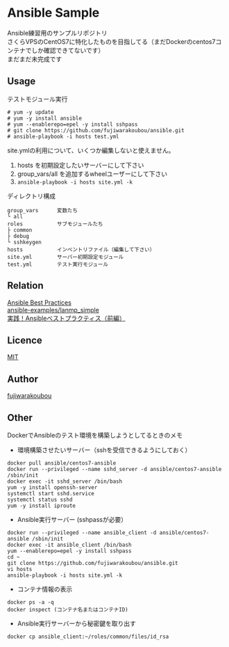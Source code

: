 # Ansible Sample

Ansible練習用のサンプルリポジトリ  
さくらVPSのCentOS7に特化したものを目指してる（まだDockerのcentos7コンテナでしか確認できてないです）  
まだまだ未完成です  

## Usage

テストモジュール実行

```
# yum -y update
# yum -y install ansible
# yum --enablerepo=epel -y install sshpass 
# git clone https://github.com/fujiwarakoubou/ansible.git
# ansible-playbook -i hosts test.yml
```

site.ymlの利用について、いくつか編集しないと使えません。

1. hosts を初期設定したいサーバーにして下さい
2. group_vars/all を追加するwheelユーザーにして下さい
3. `ansible-playbook -i hosts site.yml -k`

ディレクトリ構成

```
group_vars      変数たち  
└ all
roles           サブモジュールたち
├ common       
├ debug        
└ sshkeygen    
hosts           インベントリファイル（編集して下さい）
site.yml        サーバー初期設定モジュール
test.yml        テスト実行モジュール
```

## Relation

[Ansible Best Practices](http://docs.ansible.com/ansible/playbooks_best_practices.html)  
[ansible-examples/lanmp_simple](https://github.com/ansible/ansible-examples/tree/master/lamp_simple)  
[実践！Ansibleベストプラクティス（前編）](http://knowledge.sakura.ad.jp/tech/3084/)  

## Licence

[MIT](https://github.com/fujiwarakoubou/readme/blob/master/MIT)

## Author

[fujiwarakoubou](https://github.com/fujiwarakoubou)


## Other

DockerでAnsibleのテスト環境を構築しようとしてるときのメモ  

* 環境構築させたいサーバー（sshを受信できるようにしておく）  

```
docker pull ansible/centos7-ansible
docker run --privileged --name sshd_server -d ansible/centos7-ansible /sbin/init
docker exec -it sshd_server /bin/bash
yum -y install openssh-server
systemctl start sshd.service
systemctl status sshd
yum -y install iproute
```

* Ansible実行サーバー  (sshpassが必要）

```
docker run --privileged --name ansible_client -d ansible/centos7-ansible /sbin/init
docker exec -it ansible_client /bin/bash
yum --enablerepo=epel -y install sshpass 
cd ~
git clone https://github.com/fujiwarakoubou/ansible.git
vi hosts
ansible-playbook -i hosts site.yml -k
```

* コンテナ情報の表示  

```
docker ps -a -q
docker inspect (コンテナ名またはコンテナID)
```


* Ansible実行サーバーから秘密鍵を取り出す  

```
docker cp ansible_client:~/roles/common/files/id_rsa
```

